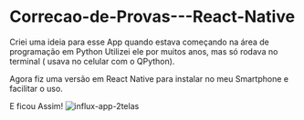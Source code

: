 # Correcao-de-Provas---React-Native

Criei uma ideia para esse App quando estava começando na área de programação em Python 
Utilizei ele por muitos anos, mas só rodava no terminal ( usava no celular com o QPython).

Agora fiz uma versão em React Native para instalar no meu Smartphone e facilitar o uso.

E ficou Assim!
![influx-app-2telas](https://github.com/Andysfukner/Correcao-de-Provas---React-Native/assets/99680522/c2b5af66-8829-4850-9e71-a1b54fee6b2a)

